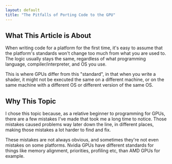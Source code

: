 ```yaml
---
layout: default
title: "The Pitfalls of Porting Code to the GPU"
---
```



## What This Article is About
When writing code for a platform for the first time, it's easy to assume that the platform's standards won't change too much from what you are used to.
The logic usually stays the same, regardless of what programming language, compiler/interpreter, and OS you use.

This is where GPUs differ from this "standard", in that when you write a shader, it might not be executed the same on a different machine, or on the same machine with a different OS or different version of the same OS.


## Why This Topic
I chose this topic because, as a relative beginner to programming for GPUs, there are a few mistakes I've made that took me a long time to notice. Those mistakes caused problems way later down the line, in different places, making those mistakes a lot harder to find and fix.

These mistakes are not always obvious, and sometimes they're not even mistakes on some platforms. Nvidia GPUs have different standards for things like memory alignment, priorities, profiling etc, than AMD GPUs for example.
